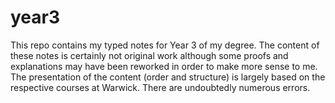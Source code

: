 # year3

This repo contains my typed notes for Year 3 of my degree.
The content of these notes is certainly not original work although some proofs and explanations may have been reworked in order to make more sense to me.
The presentation of the content (order and structure) is largely based on the respective courses at Warwick.
There are undoubtedly numerous errors.
